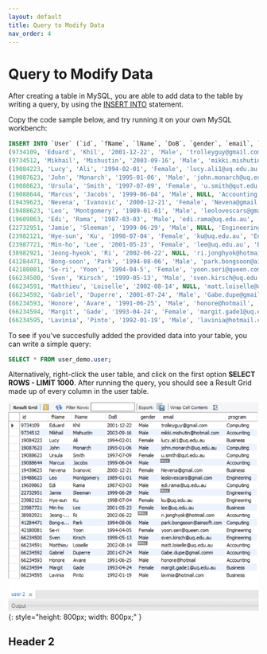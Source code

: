 ```yaml
---
layout: default
title: Query to Modify Data
nav_order: 4
---
```


# Query to Modify Data
After creating a table in MySQL, you are able to add data to the table by writing a query, by using the [INSERT INTO](https://dvalle22.github.io/Mel-Danilo-Cody/) statement.

Copy the code sample below, and try running it on your own MySQL workbench:

```sql
INSERT INTO `User` (`id`, `fName`, `lName`, `DoB`, `gender`, `email`, `program`) VALUES
(9734109, 'Eduard', 'Khil', '2001-12-22', 'Male', 'trolleyguy@gmail.com', 'Computing'),
(9734512, 'Mikhail', 'Mishustin', '2003-09-16', 'Male', 'mikki.mishutin@hotmail.com', 'Accounting'),
(19084223, 'Lucy', 'Ali', '1994-02-01', 'Female', 'lucy.ali1@uq.edu.au', 'Business'),
(19087623, 'John', 'Monarch', '1995-01-06', 'Male', 'john.monarch@uq.edu.au', 'Computing'),
(19088623, 'Ursula', 'Smith', '1997-07-09', 'Female', 'u.smith@qut.edu.au', 'Computing'),
(19088644, 'Marcus', 'Jacobs', '1999-06-04', 'Male', NULL, 'Accounting'),
(19439623, 'Nevena', 'Ivanovic', '2000-12-21', 'Female', 'Nevena@gmail.com', 'Business'),
(19488623, 'Leo', 'Montgomery', '1989-01-01', 'Male', 'leolovescars@gmail.com', 'Engineering'),
(19609863, 'Edi', 'Rama', '1987-03-03', 'Male', 'edi.rama@uq.edu.au', 'Computing'),
(22732951, 'Jamie', 'Sleeman', '1999-06-29', 'Male', NULL, 'Engineering'),
(23982121, 'Hye-sun', 'Ku', '1998-07-04', 'Female', 'ku@uq.edu.au', 'Engineering'),
(23987721, 'Min-ho', 'Lee', '2001-05-23', 'Female', 'lee@uq.edu.au', 'Business'),
(38982921, 'Jeong-hyeok', 'Ri', '2002-06-22', NULL, 'ri.jonghyok@hotmail.com', 'Accounting'),
(41284471, 'Bong-soon', 'Park', '1994-08-06', 'Male', 'park.bongsoon@ainsoft.com', 'Computing'),
(42180081, 'Se-ri', 'Yoon', '1994-04-5', 'Female', 'yoon.seri@queen.com', 'Engineering'),
(66234500, 'Sven', 'Kirsch', '1999-05-13', 'Male', 'sven.kirsch@uq.edu.au', 'Engineering'),
(66234591, 'Matthieu', 'Loiselle', '2002-08-14', NULL, 'matt.loiselle@uq.edu.au', 'Accounting'),
(66234592, 'Gabriel', 'Duperre', '2001-07-24', 'Male', 'Gabe.dupe@gmail.comm', 'Accounting'),
(66234593, 'Honore', 'Avare', '1991-06-25', 'Male', 'honore@hotmail', 'Accounting'),
(66234594, 'Margit', 'Gade', '1993-04-24', 'Female', 'margit.gade1@uq.edu.au', 'Business'),
(66234595, 'Lavinia', 'Pinto', '1992-01-19', 'Male', 'lavinia@hotmail.com', 'Business');
```

To see if you've succesfully added the provided data into your table, you can write a simple query:

```sql
SELECT * FROM user_demo.user;
```

Alternatively, right-click the user table, and click on the first option **SELECT ROWS - LIMIT 1000**.
After running the query, you should see a Result Grid made up of every column in the user table.

![MySQL full_user_table](https://github.com/dvalle22/Mel-Danilo-Cody/blob/gh-pages/assets/images/table_screenshot.png?raw=true)
{: style="height: 800px;
  width: 800px;" }
## Header 2
